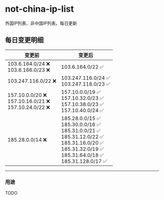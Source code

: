 # not-china-ip-list
外国IP列表、非中国IP列表。每日更新

每日变更明细
--------------------
|  变更前   | 变更后 |
|  ----  | ----  |
|  103.6.164.0/24 :x: <br> 103.6.166.0/23 :x: <br> | 103.6.164.0/22 :white_check_mark: | 
|  103.247.116.0/22 :x:  | 103.247.116.0/24 :white_check_mark: <br> 103.247.118.0/23 :white_check_mark: <br>  | 
|  157.10.0.0/20 :x: <br> 157.10.16.0/21 :x: <br> 157.10.24.0/22 :x: <br> | 157.10.0.0/19 :white_check_mark: <br> 157.10.32.0/23 :white_check_mark: <br> 157.10.38.0/23 :white_check_mark: <br> 157.10.40.0/24 :white_check_mark: <br>  | 
|  185.28.0.0/14 :x:  | 185.28.0.0/15 :white_check_mark: <br> 185.30.0.0/16 :white_check_mark: <br> 185.31.0.0/21 :white_check_mark: <br> 185.31.12.0/22 :white_check_mark: <br> 185.31.16.0/20 :white_check_mark: <br> 185.31.32.0/19 :white_check_mark: <br> 185.31.64.0/18 :white_check_mark: <br> 185.31.128.0/17 :white_check_mark: <br>  | 

--------------------
### 用途
TODO

